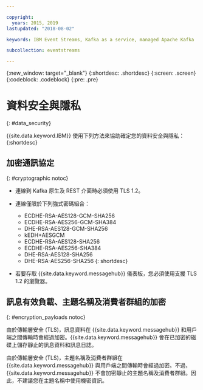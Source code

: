 ```yaml
---

copyright:
  years: 2015, 2019
lastupdated: "2018-08-02"

keywords: IBM Event Streams, Kafka as a service, managed Apache Kafka

subcollection: eventstreams

---
```


{:new_window: target="_blank"}
{:shortdesc: .shortdesc}
{:screen: .screen}
{:codeblock: .codeblock}
{:pre: .pre}


# 資料安全與隱私
{: #data_security}


{{site.data.keyword.IBM}} 使用下列方法來協助確定您的資料安全與隱私：
{:shortdesc}

## 加密通訊協定
{: #cryptographic notoc}


*  連線到 Kafka 原生及 REST 介面時必須使用 TLS 1.2。
*  連線僅限於下列強式密碼組合：

      * ECDHE-RSA-AES128-GCM-SHA256 
      * ECDHE-RSA-AES256-GCM-SHA384 
      * DHE-RSA-AES128-GCM-SHA256 
      * kEDH+AESGCM 
      * ECDHE-RSA-AES128-SHA256 
      * ECDHE-RSA-AES256-SHA384 
      * DHE-RSA-AES128-SHA256 
      * DHE-RSA-AES256-SHA256
{: shortdesc}


*  若要存取 {{site.data.keyword.messagehub}} 儀表板，您必須使用支援 TLS 1.2 的瀏覽器。
   
## 訊息有效負載、主題名稱及消費者群組的加密
{: #encryption_payloads notoc}

由於傳輸層安全 (TLS)，訊息資料在 {{site.data.keyword.messagehub}} 和用戶端之間傳輸時會經過加密。{{site.data.keyword.messagehub}} 會在已加密的磁碟上儲存靜止的訊息資料和訊息日誌。

由於傳輸層安全 (TLS)，主題名稱及消費者群組在 {{site.data.keyword.messagehub}} 與用戶端之間傳輸時會經過加密。不過，{{site.data.keyword.messagehub}} 不會加密靜止的主題名稱及消費者群組。因此，不建議您在主題名稱中使用機密資訊。




